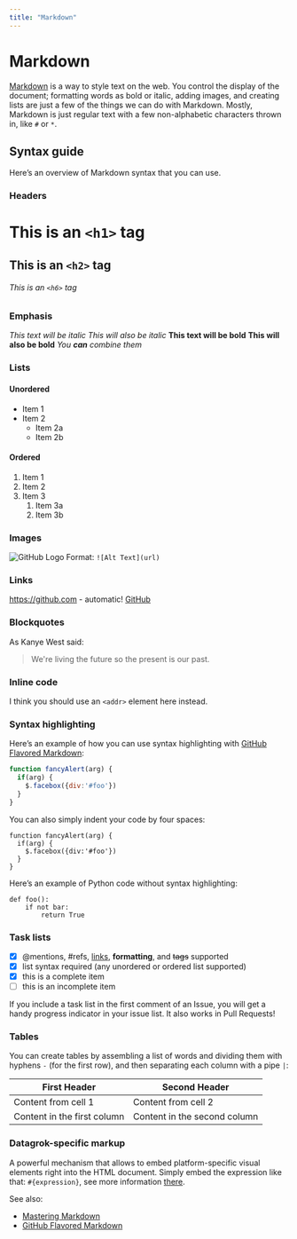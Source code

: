 ```yaml
---
title: "Markdown"
---
```

<!-- SUBTITLE: -->

# Markdown

[Markdown](https://daringfireball.net/projects/markdown) is a way to style text on the web. You control the display of
the document; formatting words as bold or italic, adding images, and creating lists are just a few of the things we can
do with Markdown. Mostly, Markdown is just regular text with a few non-alphabetic characters thrown in, like `#` or `*`.

## Syntax guide

Here’s an overview of Markdown syntax that you can use.

### Headers

# This is an `<h1>` tag

## This is an `<h2>` tag

###### This is an `<h6>` tag

### Emphasis

*This text will be italic*
_This will also be italic_
**This text will be bold**
__This will also be bold__
_You **can** combine them_

### Lists

#### Unordered

* Item 1
* Item 2
    * Item 2a
    * Item 2b

#### Ordered

1. Item 1
1. Item 2
1. Item 3
    1. Item 3a
    1. Item 3b

### Images

![GitHub Logo](https://github.githubassets.com/images/modules/logos_page/GitHub-Mark.png)
Format: `![Alt Text](url)`

### Links

https://github.com - automatic!
[GitHub](https://github.com)

### Blockquotes

As Kanye West said:

> We're living the future so
> the present is our past.

### Inline code

I think you should use an
`<addr>` element here instead.

### Syntax highlighting

Here’s an example of how you can use syntax highlighting with
[GitHub Flavored Markdown](https://help.github.com/articles/basic-writing-and-formatting-syntax):

```javascript
function fancyAlert(arg) {
  if(arg) {
    $.facebox({div:'#foo'})
  }
}
```

You can also simply indent your code by four spaces:

    function fancyAlert(arg) {
      if(arg) {
        $.facebox({div:'#foo'})
      }
    }

Here’s an example of Python code without syntax highlighting:

    def foo():
        if not bar:
            return True

### Task lists

* [x] @mentions, #refs, [links](https://datagrok.ai/help/datagrok/markdown#task-lists), **formatting**, and <del>tags</del> supported
* [x] list syntax required (any unordered or ordered list supported)
* [x] this is a complete item
* [ ] this is an incomplete item

If you include a task list in the first comment of an Issue, you will get a handy progress indicator in your issue list.
It also works in Pull Requests!

### Tables

You can create tables by assembling a list of words and dividing them with hyphens `-` (for the first row), and then
separating each column with a pipe `|`:

| First Header                | Second Header                |
|-----------------------------|------------------------------|
| Content from cell 1         | Content from cell 2          |
| Content in the first column | Content in the second column |

### Datagrok-specific markup

A powerful mechanism that allows to embed platform-specific visual elements right into the HTML document. Simply embed
the expression like that: `#{expression}`, see more information [there](markup.md).

See also:

* [Mastering Markdown](https://guides.github.com/features/mastering-markdown)
* [GitHub Flavored Markdown](https://help.github.com/articles/basic-writing-and-formatting-syntax)
